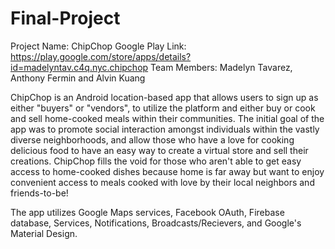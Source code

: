 # Final-Project

Project Name: ChipChop
Google Play Link: https://play.google.com/store/apps/details?id=madelyntav.c4q.nyc.chipchop
Team Members: Madelyn Tavarez, Anthony Fermin and Alvin Kuang

ChipChop is an Android location-based app that allows users to sign up as either "buyers" or "vendors", to utilize the platform and either buy or cook and sell home-cooked meals within their communities. The initial goal of the app was to promote social interaction amongst individuals within the vastly diverse neighborhoods, and allow those who have a love for cooking delicious food to have an easy way to create a virtual store and sell their creations. ChipChop fills the void for those who aren't able to get easy access to home-cooked dishes because home is far away but want to enjoy convenient access to meals cooked with love by their local neighbors and friends-to-be! 

The app utilizes Google Maps services, Facebook OAuth, Firebase database, Services, Notifications, Broadcasts/Recievers, and Google's Material Design. 

